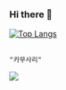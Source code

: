### Hi there 👋

<!--
**songjihoon12/songjihoon12** is a ✨ _special_ ✨ repository because its `README.md` (this file) appears on your GitHub profile.

Here are some ideas to get you started:

- 🔭 I’m currently working on ...
- 🌱 I’m currently learning ...
- 👯 I’m looking to collaborate on ...
- 🤔 I’m looking for help with ...
- 💬 Ask me about ...
- 📫 How to reach me: ...
- 😄 Pronouns: ...
- ⚡ Fun fact: ...
-->
[![Top Langs](https://github-readme-stats.vercel.app/api/top-langs/?username=songjihoon12&layout=compact)](https://github.com/songjihoon12/)

                                                                         "카무사리"
                                                                         
<img src="https://dcimg3.dcinside.co.kr/viewimage.php?id=22b3d536ecd73ba36cb3d9ba12&no=24b0d769e1d32ca73de981fa11d02831c5c0f05347e0c24fad56a75fb85fcc739531d6d7133c0eaa488def5995c398b23fdb6e9247331e259aa36d32cc15b6aa8ee379b603f566f5c5eba159573ffee244387aef80380379">
